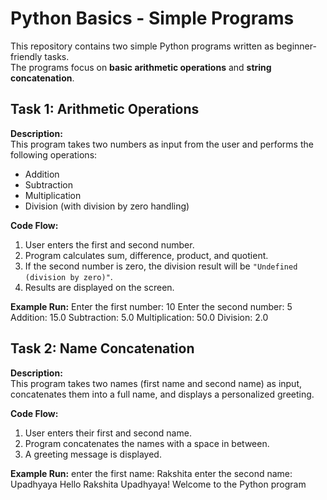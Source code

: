 # Python Basics - Simple Programs

This repository contains two simple Python programs written as beginner-friendly tasks.  
The programs focus on **basic arithmetic operations** and **string concatenation**.


## Task 1: Arithmetic Operations

**Description:**  
This program takes two numbers as input from the user and performs the following operations:
- Addition
- Subtraction
- Multiplication
- Division (with division by zero handling)

**Code Flow:**
1. User enters the first and second number.
2. Program calculates sum, difference, product, and quotient.
3. If the second number is zero, the division result will be `"Undefined (division by zero)"`.
4. Results are displayed on the screen.

**Example Run:**
Enter the first number:
10
Enter the second number:
5
Addition: 15.0
Subtraction: 5.0
Multiplication: 50.0
Division: 2.0

## Task 2: Name Concatenation

**Description:**  
This program takes two names (first name and second name) as input, concatenates them into a full name, and displays a personalized greeting.

**Code Flow:**
1. User enters their first and second name.
2. Program concatenates the names with a space in between.
3. A greeting message is displayed.

**Example Run:**
enter the first name:
Rakshita
enter the second name:
Upadhyaya
Hello Rakshita Upadhyaya! Welcome to the Python program
